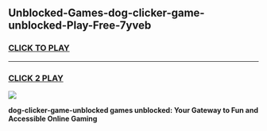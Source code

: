 
## Unblocked-Games-dog-clicker-game-unblocked-Play-Free-7yveb
<h3>
<a href="https://premium76.site?title=dog-clicker-game-unblocked&ref=19M">CLICK TO PLAY</a></h3>
<hr>

<h3>
<a href="https://premium76.site?title=dog-clicker-game-unblocked&ref=19M">CLICK 2 PLAY</a>
  
</h3>

<a href="https://premium76.site?title=dog-clicker-game-unblocked&ref=19M"><img src="https://clearcache.store/games.png"></a>


**dog-clicker-game-unblocked games unblocked: Your Gateway to Fun and Accessible Online Gaming**
